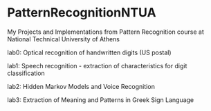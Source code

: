 # PatternRecognitionNTUA
My Projects and Implementations from Pattern Recognition course at National Technical University of Athens

lab0: Optical recognition of handwritten digits (US postal)

lab1: Speech recognition - extraction of characteristics for digit classification

lab2: Hidden Markov Models and Voice Recognition

lab3: Extraction of Meaning and Patterns in Greek Sign Language